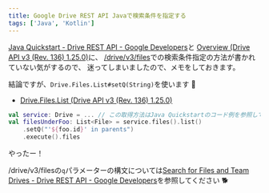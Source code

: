 ```yaml
---
title: Google Drive REST API Javaで検索条件を指定する
tags: ['Java', 'Kotlin']
---
```


[Java Quickstart - Drive REST API - Google Developers](https://developers.google.com/drive/api/v3/quickstart/java)と
[Overview (Drive API v3 (Rev. 136) 1.25.0)](https://developers.google.com/resources/api-libraries/documentation/drive/v3/java/latest/overview-summary.html)に、
[/drive/v3/files](https://developers.google.com/drive/api/v3/reference/files/list)での検索条件指定の方法が書かれていない気がするので、
迷ってしまいましたので、メモをしておきます。

結論ですが、`Drive.Files.List#setQ(String)`を使います :green_salad:

- [Drive.Files.List (Drive API v3 (Rev. 136) 1.25.0)](https://developers.google.com/resources/api-libraries/documentation/drive/v3/java/latest/com/google/api/services/drive/Drive.Files.List.html#setQ-java.lang.String-)

```kotlin
val service: Drive = ... // この取得方法はJava Quickstartのコード例を参照してください
val filesUnderFoo: List<File> = service.files().list()
    .setQ("'${foo.id}' in parents")
    .execute().files
```

やったー！

/drive/v3/filesの`q`パラメーターの構文については[Search for Files and Team Drives - Drive REST API - Google Developers](https://developers.google.com/drive/api/v3/search-parameters)を参照してください :dog2:
